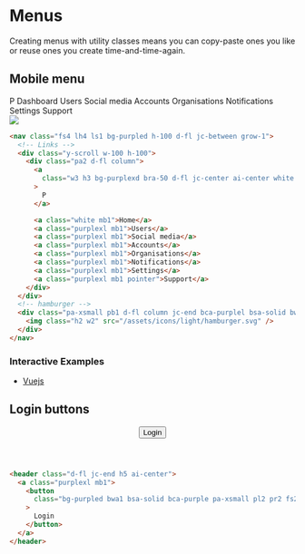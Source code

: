 <link href="https://unpkg.com/preons@0.4.5/dist/preons.css" rel="stylesheet" type="text/css" />

# Menus

Creating menus with utility classes means you can copy-paste ones you like or reuse ones you create time-and-time-again.

## Mobile menu

<div class="d-fl mb2 pa2 bwa1 bsa-solid bca-grey">
<div class="maxw-xxbig h-100 maxh-super ff-raleway ml-au mr-au">

  <nav class="fs4 lh4 ls1 bg-purpled h-100 d-fl jc-between grow-1">
    <div class="y-scroll w-100 h-100">
      <div class="pa2 d-fl column">
        <a class="w3 h3 bg-purplexd bra-50 d-fl jc-center ai-center white fwb mb3">
        P
        </a>
        <a class="white mb1 pointer">Dashboard</a>
        <a class="purplexl mb1 pointer">Users</a>
        <a class="purplexl mb1 pointer">Social media</a>
        <a class="purplexl mb1 pointer">Accounts</a>
        <a class="purplexl mb1 pointer">Organisations</a>
        <a class="purplexl mb1 pointer">Notifications</a>
        <a class="purplexl mb1 pointer">Settings</a>
        <a class="purplexl mb1 pointer">Support</a>
      </div>
    </div>
    <!-- hamburger -->
    <div class="pa-xsmall pb1 d-fl column jc-end bca-purplel bsa-solid bwl1">
    <img class="h2 w2" src="https://6417i.csb.app/assets/icons/light/hamburger.svg" />
    </div>

  </nav>
</div>
</div>

```html
<nav class="fs4 lh4 ls1 bg-purpled h-100 d-fl jc-between grow-1">
  <!-- Links -->
  <div class="y-scroll w-100 h-100">
    <div class="pa2 d-fl column">
      <a
        class="w3 h3 bg-purplexd bra-50 d-fl jc-center ai-center white fwb mb3"
      >
        P
      </a>

      <a class="white mb1">Home</a>
      <a class="purplexl mb1">Users</a>
      <a class="purplexl mb1">Social media</a>
      <a class="purplexl mb1">Accounts</a>
      <a class="purplexl mb1">Organisations</a>
      <a class="purplexl mb1">Notifications</a>
      <a class="purplexl mb1">Settings</a>
      <a class="purplexl mb1 pointer">Support</a>
    </div>
  </div>
  <!-- hamburger -->
  <div class="pa-xsmall pb1 d-fl column jc-end bca-purplel bsa-solid bwl1">
    <img class="h2 w2" src="/assets/icons/light/hamburger.svg" />
  </div>
</nav>
```

### Interactive Examples

- [Vuejs](https://codesandbox.io/s/frosty-ride-6417i?file=/docs/0.x/ui-system/component/menu-mobile-1-vue.html)

## Login buttons

<div class="mb2 pa1 bwa1 bsa-solid bca-grey">
  <header class="d-fl jc-end w-100 ai-center">
    <a class="purplexl">
      <button class="bg-purpled bwa1 bsa-solid bca-purple pa-xsmall pl2 pr2 fs2 ls2 white tt-up">
        Login
      </button>
    </a>
  </header>
</div>

```html
<header class="d-fl jc-end h5 ai-center">
  <a class="purplexl mb1">
    <button
      class="bg-purpled bwa1 bsa-solid bca-purple pa-xsmall pl2 pr2 fs2 ls2 white tt-up"
    >
      Login
    </button>
  </a>
</header>
```
